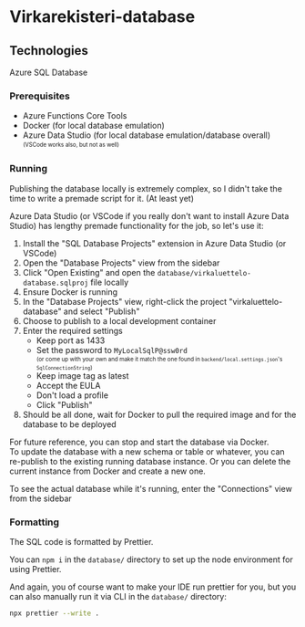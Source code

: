 # Virkarekisteri-database

## Technologies

Azure SQL Database

### Prerequisites

- Azure Functions Core Tools
- Docker (for local database emulation)
- Azure Data Studio (for local database emulation/database overall)  
  <sup><sub>(VSCode works also, but not as well)</sub></sup>

### Running

Publishing the database locally is extremely complex,
so I didn't take the time to write a premade script for it. (At least yet)

Azure Data Studio (or VSCode if you really don't want to install Azure Data Studio)
has lengthy premade functionality for the job, so let's use it:

1. Install the "SQL Database Projects" extension in Azure Data Studio (or VSCode)
2. Open the "Database Projects" view from the sidebar
3. Click "Open Existing" and open the `database/virkaluettelo-database.sqlproj` file locally
4. Ensure Docker is running
5. In the "Database Projects" view, right-click the project "virkaluettelo-database" and select "Publish"
6. Choose to publish to a local development container
7. Enter the required settings
    - Keep port as 1433
    - Set the password to `MyLocalSqlP@ssw0rd`  
      <sup><sub>(or come up with your own and make it match the one found in `backend/local.settings.json`'s
      `SqlConnectionString`)</sub></sup>
    - Keep image tag as latest
    - Accept the EULA
    - Don't load a profile
    - Click "Publish"
8. Should be all done, wait for Docker to pull the required image and for the database to be deployed

For future reference, you can stop and start the database via Docker.  
To update the database with a new schema or table or whatever,
you can re-publish to the existing running database instance.
Or you can delete the current instance from Docker and create a new one.

To see the actual database while it's running, enter the "Connections" view from the sidebar

### Formatting

The SQL code is formatted by Prettier.

You can `npm i` in the `database/` directory to set up
the node environment for using Prettier.

And again, you of course want to make your IDE run prettier for you,
but you can also manually run it via CLI in the `database/` directory:

```sh
npx prettier --write .
```
